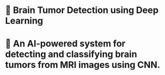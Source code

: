 #  🧠 Brain Tumor Detection using Deep Learning

# 🚀 An AI-powered system for detecting and classifying brain tumors from MRI images using CNN.

